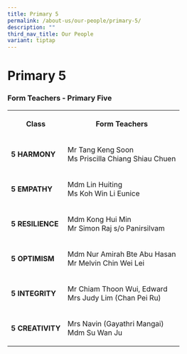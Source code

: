 ```yaml
---
title: Primary 5
permalink: /about-us/our-people/primary-5/
description: ""
third_nav_title: Our People
variant: tiptap
---
```

<h1><strong>Primary 5</strong></h1><h3>Form Teachers - Primary Five</h3><table><tbody><tr><th rowspan="1" colspan="1"><p>Class</p></th><th rowspan="1" colspan="1"><p>Form Teachers</p></th></tr><tr><td rowspan="1" colspan="1"><p><strong>5 HARMONY</strong></p></td><td rowspan="1" colspan="1"><p>Mr Tang Keng Soon<br>Ms Priscilla Chiang Shiau Chuen</p></td></tr><tr><td rowspan="1" colspan="1"><p><strong>5 EMPATHY</strong></p></td><td rowspan="1" colspan="1"><p>Mdm Lin Huiting<br>Ms Koh Win Li Eunice</p></td></tr><tr><td rowspan="1" colspan="1"><p><strong>5 RESILIENCE</strong></p></td><td rowspan="1" colspan="1"><p>Mdm Kong Hui Min<br>Mr Simon Raj s/o Panirsilvam</p></td></tr><tr><td rowspan="1" colspan="1"><p><strong>5 OPTIMISM</strong></p></td><td rowspan="1" colspan="1"><p>Mdm Nur Amirah Bte Abu Hasan<br>Mr Melvin Chin Wei Lei</p></td></tr><tr><td rowspan="1" colspan="1"><p><strong>5 INTEGRITY</strong></p></td><td rowspan="1" colspan="1"><p>Mr Chiam Thoon Wui, Edward<br>Mrs Judy Lim (Chan Pei Ru)</p></td></tr><tr><td rowspan="1" colspan="1"><p><strong>5 CREATIVITY</strong></p></td><td rowspan="1" colspan="1"><p>Mrs Navin (Gayathri Mangai)<br>Mdm Su Wan Ju</p></td></tr></tbody></table><p></p>